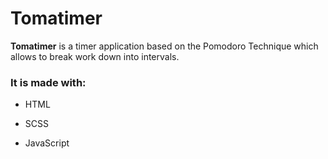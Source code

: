 # Tomatimer

**Tomatimer** is a timer application based on the Pomodoro Technique which allows to break work down into intervals.

### It is made with:

* HTML

* SCSS

* JavaScript